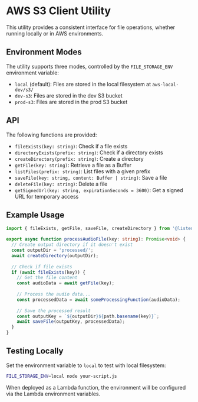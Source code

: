 # AWS S3 Client Utility

This utility provides a consistent interface for file operations, whether running locally or in AWS environments.

## Environment Modes

The utility supports three modes, controlled by the `FILE_STORAGE_ENV` environment variable:

- `local` (default): Files are stored in the local filesystem at `aws-local-dev/s3/`
- `dev-s3`: Files are stored in the dev S3 bucket
- `prod-s3`: Files are stored in the prod S3 bucket

## API

The following functions are provided:

- `fileExists(key: string)`: Check if a file exists
- `directoryExists(prefix: string)`: Check if a directory exists
- `createDirectory(prefix: string)`: Create a directory
- `getFile(key: string)`: Retrieve a file as a Buffer
- `listFiles(prefix: string)`: List files with a given prefix
- `saveFile(key: string, content: Buffer | string)`: Save a file
- `deleteFile(key: string)`: Delete a file
- `getSignedUrl(key: string, expirationSeconds = 3600)`: Get a signed URL for temporary access

## Example Usage

```typescript
import { fileExists, getFile, saveFile, createDirectory } from '@listen-fair-play/utils';

export async function processAudioFile(key: string): Promise<void> {
  // Create output directory if it doesn't exist
  const outputDir = 'processed/';
  await createDirectory(outputDir);
  
  // Check if file exists
  if (await fileExists(key)) {
    // Get the file content
    const audioData = await getFile(key);
    
    // Process the audio data...
    const processedData = await someProcessingFunction(audioData);
    
    // Save the processed result
    const outputKey = `${outputDir}${path.basename(key)}`;
    await saveFile(outputKey, processedData);
  }
}
```

## Testing Locally

Set the environment variable to `local` to test with local filesystem:

```bash
FILE_STORAGE_ENV=local node your-script.js
```

When deployed as a Lambda function, the environment will be configured via the Lambda environment variables. 
